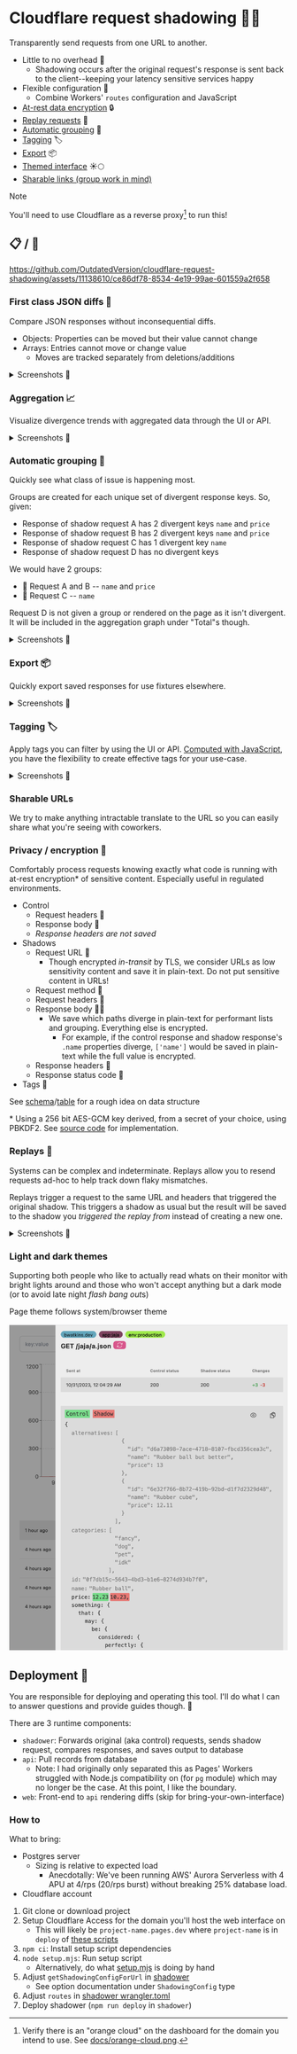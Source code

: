 # Cloudflare request shadowing 🥷🚧

Transparently send requests from one URL to another.

- Little to no overhead 🤝
  - Shadowing occurs after the original request's response is sent back to the client--keeping your latency sensitive services happy
- Flexible configuration 🔨
  - Combine Workers' `routes` configuration and JavaScript
- [At-rest data encryption](#privacy--encryption-) 🔒
- [Replay requests](#replays-) 🔁
- [Automatic grouping](#automatic-grouping-) 🥅
- [Tagging](#tagging-) 🏷️
- [Export](#export-) 📦
- [Themed interface](#light-and-dark-themes) ☀️🌕
- [Sharable links (group work in mind)](#sharable-urls)

> [!NOTE]  
> You'll need to use Cloudflare as a reverse proxy[^1] to run this!

## 📋 / 📸

https://github.com/OutdatedVersion/cloudflare-request-shadowing/assets/11138610/ce86df78-8534-4e19-99ae-601559a2f658

### First class JSON diffs 👀

Compare JSON responses without inconsequential diffs.

- Objects: Properties can be moved but their value cannot change
- Arrays: Entries cannot move or change value
  - Moves are tracked separately from deletions/additions

<details> 
  <summary>Screenshots 📸</summary>

https://github.com/OutdatedVersion/cloudflare-request-shadowing/assets/11138610/a4483a60-be60-4c94-91b8-2f169ec97368

</details>

### Aggregation 📈

Visualize divergence trends with aggregated data through the UI or API.

<details> 
  <summary>Screenshots 📸</summary>

![Alt text](docs/graph-1.png)

![Alt text](docs/graph-2.png)

</details>

### Automatic grouping 🥅

Quickly see what class of issue is happening most.

Groups are created for each unique set of divergent response keys. So, given:

- Response of shadow request A has 2 divergent keys `name` and `price`
- Response of shadow request B has 2 divergent keys `name` and `price`
- Response of shadow request C has 1 divergent key `name`
- Response of shadow request D has no divergent keys

We would have 2 groups:

- 🥐 Request A and B -- `name` and `price`
- 🥑 Request C -- `name`

Request D is not given a group or rendered on the page as it isn't divergent. It will be included
in the aggregation graph under "Total"s though.

<details> 
  <summary>Screenshots 📸</summary>
  
![Alt text](docs/grouping.png)

</details>

### Export 📦

Quickly export saved responses for use fixtures elsewhere.

<details> 
  <summary>Screenshots 📸</summary>
  
![Alt text](docs/image-6.png)

</details>

### Tagging 🏷️

Apply tags you can filter by using the UI or API. [Computed with JavaScript](https://github.com/OutdatedVersion/cloudflare-request-shadowing/blob/37499a0238ea72bd42e106a8572dffaeb91296ae/shadower/src/worker.ts#L323-L328), you
have the flexibility to create effective tags for your use-case.

<details> 
  <summary>Screenshots 📸</summary>
   
![Alt text](docs/tagging-1.png)

![Alt text](docs/tagging-2.png)

</details>

### Sharable URLs

We try to make anything intractable translate to the URL so you can easily share what you're seeing with coworkers.

### Privacy / encryption 🔑

Comfortably process requests knowing exactly what code is running with at-rest encryption\* of sensitive content. Especially useful in regulated environments.

- Control
  - Request headers 🔐
  - Response body 🔐
  - _Response headers are not saved_
- Shadows
  - Request URL 🚫
    - Though encrypted _in-transit_ by TLS, we consider URLs as low sensitivity content and save it in plain-text. Do not put sensitive content in URLs!
  - Request method 🚫
  - Request headers 🔐
  - Response body 🔐🚫
    - We save which paths diverge in plain-text for performant lists and grouping. Everything else is encrypted.
      - For example, if the control response and shadow response's `.name` properties diverge, `['name']` would be saved in plain-text while the full value is encrypted.
  - Response headers 🔐
  - Response status code 🚫
- Tags 🚫

See [schema](schema/src/lib.ts)/[table](./tables.sql) for a rough idea on data structure

\* Using a 256 bit AES-GCM key derived, from a secret of your choice, using PBKDF2. See [source code](encryption/src/lib.ts) for implementation.

### Replays 🔁

Systems can be complex and indeterminate. Replays allow you to resend
requests ad-hoc to help track down flaky mismatches.

Replays trigger a request to the same URL and headers that
triggered the original shadow. This triggers a shadow as usual
but the result will be saved to the shadow you _triggered the replay
from_ instead of creating a new one.

<details> 
  <summary>Screenshots 📸</summary>
   
![Alt text](docs/image-2.png)

![Alt text](docs/image-3.png)

![Alt text](docs/image-1.png)

</details>

### Light and dark themes

Supporting both people who like to actually read whats on their monitor with bright lights around and those who won't accept
anything but a dark mode (or to avoid late night *flash bang out*s)

Page theme follows system/browser theme

![Alt text](docs/light-mode.png)

## Deployment 🚢

You are responsible for deploying and operating this tool. I'll do what I can
to answer questions and provide guides though. 🙂

There are 3 runtime components:

- `shadower`: Forwards original (aka control) requests, sends shadow request, compares responses, and saves output to database
- `api`: Pull records from database
  - Note: I had originally only separated this as Pages' Workers struggled with Node.js compatibility on (for `pg` module) which may no longer be the case. At this point, I like the boundary.
- `web`: Front-end to `api` rendering diffs (skip for bring-your-own-interface)

### How to

What to bring:

- Postgres server
  - Sizing is relative to expected load
    - Anecdotally: We've been running AWS' Aurora Serverless with 4 APU at 4/rps (20/rps burst) without breaking 25% database load.
- Cloudflare account

1. Git clone or download project
2. Setup Cloudflare Access for the domain you'll host the web interface on
   - This will likely be `project-name.pages.dev` where `project-name` is in `deploy` of [these scripts](./web/package.json)
3. `npm ci`: Install setup script dependencies
4. `node setup.mjs`: Run setup script
   - Alternatively, do what [setup.mjs](./setup.mjs) is doing by hand
5. Adjust `getShadowingConfigForUrl` in [shadower](./shadower/src/worker.ts)
   - See option documentation under `ShadowingConfig` type
6. Adjust `routes` in [shadower wrangler.toml](./shadower/wrangler.toml)
7. Deploy shadower (`npm run deploy` in `shadower`)

<!-- <img width="748" alt="image-1" src="https://user-images.githubusercontent.com/11138610/279465640-20aced59-3c55-43ba-8775-d0849048dfab.png"> -->

[^1]:
    Verify there is an "orange cloud" on the dashboard for the domain you intend to use. See
    [docs/orange-cloud.png](docs/orange-cloud.png).
